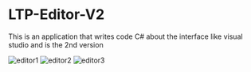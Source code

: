 # LTP-Editor-V2
This is an application that writes code C# about the interface like visual studio and is the 2nd version

![editor1](https://user-images.githubusercontent.com/48725946/105180292-f7f3c900-5b5c-11eb-83d8-54bd77b4b893.PNG)
![editor2](https://user-images.githubusercontent.com/48725946/105180298-f9bd8c80-5b5c-11eb-9ef2-66ad7d5445b7.PNG)
![editor3](https://user-images.githubusercontent.com/48725946/105180300-fa562300-5b5c-11eb-92b7-b4bf7c134429.PNG)
